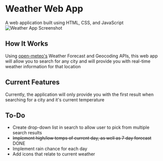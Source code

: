 # Weather Web App
A web application built using HTML, CSS, and JavaScript
![Weather App Screenshot](https://github.com/McPayn/JS-Weather-App/assets/107960406/ad4fdff8-805d-4758-a19b-1fe5eb622b38)

## How It Works
Using [open-meteo's](https://open-meteo.com) Weather Forecast and Geocoding APIs, this web app will allow you to search for
any city and will provide you with real-time weather information for that location

## Current Features
Currently, the application will only provide you with the first result when searching for a city and it's current temperature

## To-Do
* Create drop-down list in search to allow user to pick from multiple search results
* ~~Implement high/low temps of current day, as well as 7 day forecast~~ DONE
* Implement rain chance for each day
* Add icons that relate to current weather

